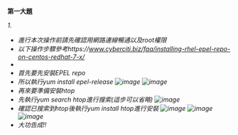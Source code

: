 ﻿﻿<strong>第一大題</strong>

<em>1.<em>
+ 進行本次操作前請先確認用網路連線暢通以及root權限
+ 以下操作步驟參考https://www.cyberciti.biz/faq/installing-rhel-epel-repo-on-centos-redhat-7-x/
+ 
+ 首先要先安裝EPEL repo
+ 所以執行yum install epel-release
![image](https://github.com/j6s94e04/107-1-ntcu-linux/blob/HW-9/ACS107103/centos-2019-01-02-03-02-16.png)
![image](https://github.com/j6s94e04/107-1-ntcu-linux/blob/HW-9/ACS107103/centos-2019-01-02-03-02-31.png)
+ 再來要準備安裝htop
+ 先執行yum search htop進行搜索(這步可以省略)
![image](https://github.com/j6s94e04/107-1-ntcu-linux/blob/HW-9/ACS107103/centos-2019-01-02-03-03-45.png)
+ 確認已搜索到htop後執行yum install htop進行安裝
![image](https://github.com/j6s94e04/107-1-ntcu-linux/blob/HW-9/ACS107103/centos-2019-01-02-03-05-07.png)
![image](https://github.com/j6s94e04/107-1-ntcu-linux/blob/HW-9/ACS107103/centos-2019-01-02-03-06-10.png)
![image](https://github.com/j6s94e04/107-1-ntcu-linux/blob/HW-9/ACS107103/centos-2019-01-02-03-06-24.png)
+ 大功告成!!
